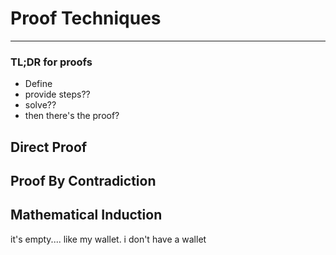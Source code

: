 # Proof Techniques
----
### TL;DR for proofs
- Define
- provide steps??
- solve??
- then there's the proof?

## Direct  Proof

## Proof By Contradiction

## Mathematical Induction

it's empty.... like my wallet. i don't have a wallet